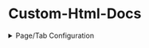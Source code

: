 # Custom-Html-Docs
<details closed>
 
<h1>Page Configuration</h1><summary>Page/Tab Configuration</summary>
 
 ## Title
 
```html
 <title>Your Title Here</title>
```
</details>
